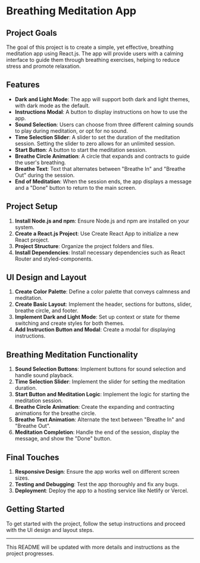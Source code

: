 # Breathing Meditation App

## Project Goals
The goal of this project is to create a simple, yet effective, breathing meditation app using React.js. The app will provide users with a calming interface to guide them through breathing exercises, helping to reduce stress and promote relaxation.

## Features
- **Dark and Light Mode**: The app will support both dark and light themes, with dark mode as the default.
- **Instructions Modal**: A button to display instructions on how to use the app.
- **Sound Selection**: Users can choose from three different calming sounds to play during meditation, or opt for no sound.
- **Time Selection Slider**: A slider to set the duration of the meditation session. Setting the slider to zero allows for an unlimited session.
- **Start Button**: A button to start the meditation session.
- **Breathe Circle Animation**: A circle that expands and contracts to guide the user's breathing.
- **Breathe Text**: Text that alternates between "Breathe In" and "Breathe Out" during the session.
- **End of Meditation**: When the session ends, the app displays a message and a "Done" button to return to the main screen.

## Project Setup
1. **Install Node.js and npm**: Ensure Node.js and npm are installed on your system.
2. **Create a React.js Project**: Use Create React App to initialize a new React project.
3. **Project Structure**: Organize the project folders and files.
4. **Install Dependencies**: Install necessary dependencies such as React Router and styled-components.

## UI Design and Layout
1. **Create Color Palette**: Define a color palette that conveys calmness and meditation.
2. **Create Basic Layout**: Implement the header, sections for buttons, slider, breathe circle, and footer.
3. **Implement Dark and Light Mode**: Set up context or state for theme switching and create styles for both themes.
4. **Add Instruction Button and Modal**: Create a modal for displaying instructions.

## Breathing Meditation Functionality
1. **Sound Selection Buttons**: Implement buttons for sound selection and handle sound playback.
2. **Time Selection Slider**: Implement the slider for setting the meditation duration.
3. **Start Button and Meditation Logic**: Implement the logic for starting the meditation session.
4. **Breathe Circle Animation**: Create the expanding and contracting animations for the breathe circle.
5. **Breathe Text Animation**: Alternate the text between "Breathe In" and "Breathe Out".
6. **Meditation Completion**: Handle the end of the session, display the message, and show the "Done" button.

## Final Touches
1. **Responsive Design**: Ensure the app works well on different screen sizes.
2. **Testing and Debugging**: Test the app thoroughly and fix any bugs.
3. **Deployment**: Deploy the app to a hosting service like Netlify or Vercel.

## Getting Started
To get started with the project, follow the setup instructions and proceed with the UI design and layout steps.

---

This README will be updated with more details and instructions as the project progresses.
